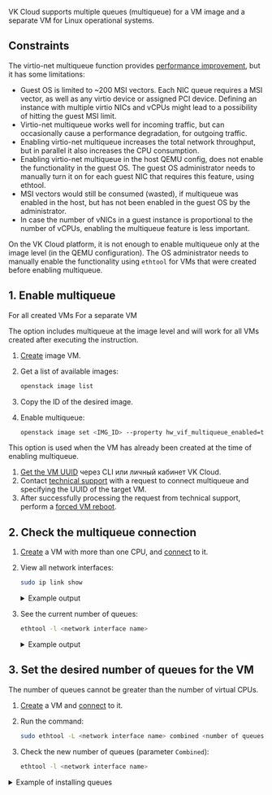 VK Cloud supports multiple queues (multiqueue) for a VM image and a separate VM for Linux operational systems.

## Constraints

The virtio-net multiqueue function provides [performance improvement](https://specs.openstack.org/openstack/nova-specs/specs/liberty/implemented/libvirt-virtiomq.html), but it has some limitations:

- Guest OS is limited to ~200 MSI vectors. Each NIC queue requires a MSI vector, as well as any virtio device or assigned PCI device. Defining an instance with multiple virtio NICs and vCPUs might lead to a possibility of hitting the guest MSI limit.
- Virtio-net multiqueue works well for incoming traffic, but can occasionally cause a performance degradation, for outgoing traffic.
- Enabling virtio-net multiqueue increases the total network throughput, but in parallel it also increases the CPU consumption.
- Enabling virtio-net multiqueue in the host QEMU config, does not enable the functionality in the guest OS. The guest OS administrator needs to manually turn it on for each guest NIC that requires this feature, using ethtool.
- MSI vectors would still be consumed (wasted), if multiqueue was enabled in the host, but has not been enabled in the guest OS by the administrator.
- In case the number of vNICs in a guest instance is proportional to the number of vCPUs, enabling the multiqueue feature is less important.

<warn>

On the VK Cloud platform, it is not enough to enable multiqueue only at the image level (in the QEMU configuration). The OS administrator needs to manually enable the functionality using `ethtool` for VMs that were created before enabling multiqueue.

</warn>

## 1. Enable multiqueue

<tabs>
<tablist>
<tab>For all created VMs</tab>
<tab>For a separate VM</tab>
</tablist>
<tabpanel>

The option includes multiqueue at the image level and will work for all VMs created after executing the instruction.

1. [Create](../../service-management/images/images-manage) image VM.
1. Get a list of available images:

    ```bash
    openstack image list
    ```

1. Copy the ID of the desired image.
1. Enable multiqueue:

    ```bash
    openstack image set <IMG_ID> --property hw_vif_multiqueue_enabled=true
    ```

</tabpanel>
<tabpanel>

This option is used when the VM has already been created at the time of enabling multiqueue.

1. [Get the VM UUID](../../service-management/vm/vm-manage#getting_a_virtual_machine_id) через CLI или личный кабинет VK Cloud.
1. Contact [technical support](/en/contacts) with a request to connect multiqueue and specifying the UUID of the target VM.
1. After successfully processing the request from technical support, perform a [forced VM reboot](../../service-management/vm/vm-manage#forced_vm_reboot).

</tabpanel>
</tabs>

## 2. Check the multiqueue connection

1. [Create](../../service-management/vm/vm-create) a VM with more than one CPU, and [connect](../../service-management/vm/vm-connect) to it.
1. View all network interfaces:

    ```bash
    sudo ip link show
    ```

    <details>
     <summary>Example output</summary>

    ```bash
    ubuntu@dm-test:~$ sudo ip link show
    1: lo: <LOOPBACK,UP,LOWER_UP> mtu 65536 qdisc noqueue state UNKNOWN mode DEFAULT group default qlen 1000
        link/loopback 00:00:00:00:00:00 brd 00:00:00:00:00:00
    2: ens3: <BROADCAST,MULTICAST,UP,LOWER_UP> mtu 1500 qdisc mq state UP mode DEFAULT group default qlen 1000
        link/ether fa:16:3e:1d:3e:08 brd ff:ff:ff:ff:ff:ff
        altname enp0s3
    ```

    Here `ens3` is the name of the network interface for which you need to check the multiqueue connection.

    </details>

1. See the current number of queues:

    ```bash
    ethtool -l <network interface name>
    ```

    <details>
     <summary>Example output</summary>

    ```bash
    ubuntu@dm-test:~$ ethtool -l ens3
    Channel parameters for ens3:
    Pre-set maximums:
    RX:             n/a
    TX:             n/a
    Other:          n/a
    Combined:       1
    Current hardware settings:
    RX:             n/a
    TX:             n/a
    Other:          n/a
    Combined:       1
    ```

    </details>

## 3. Set the desired number of queues for the VM

<info>

The number of queues cannot be greater than the number of virtual CPUs.

</info>

1. [Create](../../service-management/vm/vm-create) a VM and [connect](../../service-management/vm/vm-connect) to it.
1. Run the command:

    ```bash
    sudo ethtool -L <network interface name> combined <number of queues>
    ```
1. Check the new number of queues (parameter `Combined`):

    ```bash
    ethtool -l <network interface name>
    ```

<details>
  <summary>Example of installing queues</summary>

```bash
ubuntu@dm-test:~$ sudo ethtool -L ens3 combined 2
ubuntu@dm-test:~$ ethtool -l ens3
Channel parameters for ens3:
Pre-set maximums:
RX:             n/a
TX:             n/a
Other:          n/a
Combined:       4
Current hardware settings:
RX:             n/a
TX:             n/a
Other:          n/a
Combined:       2
```

</details>
